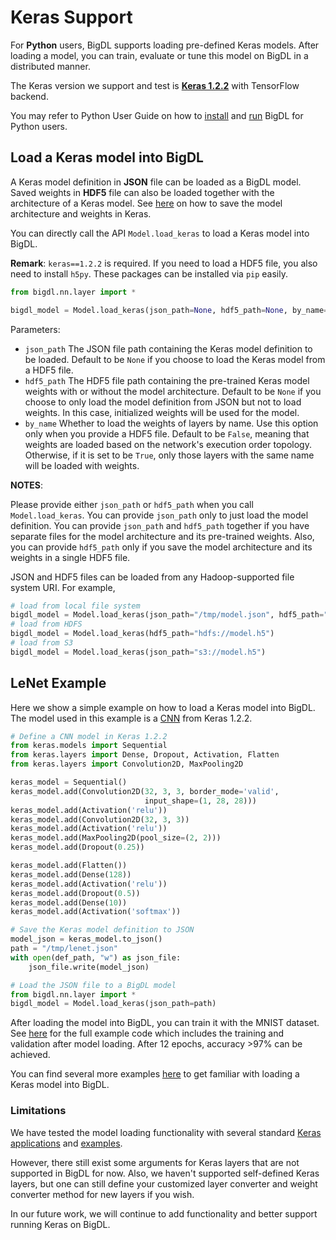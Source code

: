 # **Keras Support**

For __Python__ users, BigDL supports loading pre-defined Keras models. After loading a model, you can train, evaluate or tune this model on BigDL in a distributed manner.

The Keras version we support and test is [__Keras 1.2.2__](https://faroit.github.io/keras-docs/1.2.2/) with TensorFlow backend.

You may refer to Python User Guide on how to [install](../PythonUserGuide/install-from-pip.md) and [run](../PythonUserGuide/run-from-pip.md) BigDL for Python users.

## **Load a Keras model into BigDL**

A Keras model definition in __JSON__ file can be loaded as a BigDL model.
Saved weights in __HDF5__ file can also be loaded together with the architecture of a Keras model.
See [here](https://faroit.github.io/keras-docs/1.2.2/getting-started/faq/#how-can-i-save-a-keras-model) on how to save the model architecture and weights in Keras.

You can directly call the API `Model.load_keras` to load a Keras model into BigDL.

__Remark__: `keras==1.2.2` is required. If you need to load a HDF5 file, you also need to install `h5py`. These packages can be installed via `pip` easily.

```python
from bigdl.nn.layer import *

bigdl_model = Model.load_keras(json_path=None, hdf5_path=None, by_name=False)
```
Parameters:

* `json_path` The JSON file path containing the Keras model definition to be loaded. Default to be `None` if you choose to load the Keras model from a HDF5 file.
* `hdf5_path` The HDF5 file path containing the pre-trained Keras model weights with or without the model architecture. Default to be `None` if you choose to only load the model definition from JSON but not to load weights. In this case, initialized weights will be used for the model.
* `by_name`  Whether to load the weights of layers by name. Use this option only when you provide a HDF5 file. Default to be `False`, meaning that  weights are loaded based on the network's execution order topology. Otherwise, if it is set to be `True`, only those layers with the same name will be loaded with weights.

__NOTES__:

Please provide either `json_path` or `hdf5_path` when you call `Model.load_keras`. You can provide `json_path` only to just load the model definition. You can provide `json_path` and `hdf5_path` together if you have separate files for the model architecture and its pre-trained weights. Also, you can provide `hdf5_path` only if you save the model architecture and its weights in a single HDF5 file.

JSON and HDF5 files can be loaded from any Hadoop-supported file system URI. For example,
```python
# load from local file system
bigdl_model = Model.load_keras(json_path="/tmp/model.json", hdf5_path="/tmp/weights.h5")
# load from HDFS
bigdl_model = Model.load_keras(hdf5_path="hdfs://model.h5")
# load from S3
bigdl_model = Model.load_keras(json_path="s3://model.h5")
```

## **LeNet Example**

Here we show a simple example on how to load a Keras model into BigDL. The model used in this example is a [CNN](https://github.com/fchollet/keras/blob/1.2.2/examples/mnist_cnn.py) from Keras 1.2.2.

```python
# Define a CNN model in Keras 1.2.2
from keras.models import Sequential
from keras.layers import Dense, Dropout, Activation, Flatten
from keras.layers import Convolution2D, MaxPooling2D

keras_model = Sequential()
keras_model.add(Convolution2D(32, 3, 3, border_mode='valid',
                              input_shape=(1, 28, 28)))
keras_model.add(Activation('relu'))
keras_model.add(Convolution2D(32, 3, 3))
keras_model.add(Activation('relu'))
keras_model.add(MaxPooling2D(pool_size=(2, 2)))
keras_model.add(Dropout(0.25))

keras_model.add(Flatten())
keras_model.add(Dense(128))
keras_model.add(Activation('relu'))
keras_model.add(Dropout(0.5))
keras_model.add(Dense(10))
keras_model.add(Activation('softmax'))

# Save the Keras model definition to JSON
model_json = keras_model.to_json()
path = "/tmp/lenet.json"
with open(def_path, "w") as json_file:
    json_file.write(model_json)

# Load the JSON file to a BigDL model
from bigdl.nn.layer import *
bigdl_model = Model.load_keras(json_path=path)
```
After loading the model into BigDL, you can train it with the MNIST dataset. See [here](../../../pyspark/bigdl/examples/keras/mnist_cnn.py) for the full example code which includes the training and validation after model loading. After 12 epochs, accuracy >97% can be achieved.

You can find several more examples [here](../../../pyspark/bigdl/examples/keras/) to get familiar with loading a Keras model into BigDL.

### **Limitations**
We have tested the model loading functionality with several standard [Keras applications](https://faroit.github.io/keras-docs/1.2.2/applications/) and [examples](https://github.com/fchollet/keras/tree/1.2.2/examples).

However, there still exist some arguments for Keras layers that are not supported in BigDL for now. Also, we haven't supported self-defined Keras layers, but one can still define your customized layer converter and weight converter method for new layers if you wish.

In our future work, we will continue to add functionality and better support running Keras on BigDL.